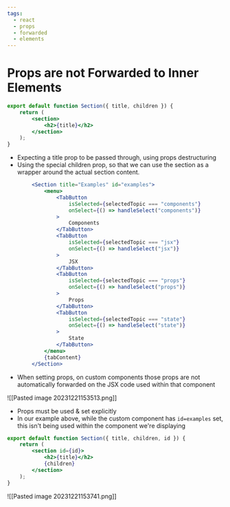 ```yaml
---
tags:
  - react
  - props
  - forwarded
  - elements
---
```

# Props are not Forwarded to Inner Elements

```jsx
export default function Section({ title, children }) {
	return (
		<section>
			<h2>{title}</h2>
		</section>
	);
}
```

* Expecting a title prop to be passed through, using props destructuring
* Using the special children prop, so that we can use the section as a wrapper around the actual section content.

```jsx
		<Section title="Examples" id="examples">
			<menu>
				<TabButton
					isSelected={selectedTopic === "components"}
					onSelect={() => handleSelect("components")}
				>
					Components
				</TabButton>
				<TabButton
					isSelected={selectedTopic === "jsx"}
					onSelect={() => handleSelect("jsx")}
				>
					JSX
				</TabButton>
				<TabButton
					isSelected={selectedTopic === "props"}
					onSelect={() => handleSelect("props")}
				>
					Props
				</TabButton>
				<TabButton
					isSelected={selectedTopic === "state"}
					onSelect={() => handleSelect("state")}
				>
					State
				</TabButton>
			</menu>
			{tabContent}
		</Section>
```

* When setting props, on custom components those props are not automatically forwarded on the JSX code used within that component

![[Pasted image 20231221153513.png]]
* Props must be used & set explicitly
* In our example above, while the custom component has `id=examples` set, this isn't being used within the component we're displaying

```jsx
export default function Section({ title, children, id }) {
	return (
		<section id={id}>
			<h2>{title}</h2>
			{children}
		</section>
	);
}
```
![[Pasted image 20231221153741.png]]





